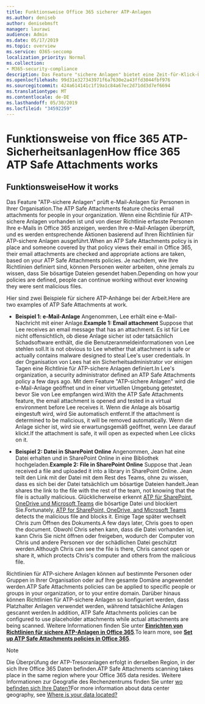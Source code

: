 ```yaml
---
title: Funktionsweise Office 365 sicherer ATP-Anlagen
ms.author: deniseb
author: denisebmsft
manager: laurawi
audience: Admin
ms.date: 05/17/2019
ms.topic: overview
ms.service: O365-seccomp
localization_priority: Normal
ms.collection:
- M365-security-compliance
description: Das Feature "sichere Anlagen" bietet eine Zeit-für-Klick-Überprüfung von e-Mail-Anlagen. Verwenden Sie sichere Anlagen, um Ihre Organisation vor böswilligen Dateien zu schützen, die Personen in e-Mails senden oder empfangen.
ms.openlocfilehash: 99d31e327343971f6a7630e2a43ffd3044fbf976
ms.sourcegitcommit: 424a614141c1f19a1c84a67ec2d71dd3d7ef6694
ms.translationtype: MT
ms.contentlocale: de-DE
ms.lasthandoff: 05/30/2019
ms.locfileid: "34592259"
---
```

# <a name="how-ffice-365-atp-safe-attachments-works"></a><span data-ttu-id="183cd-104">Funktionsweise von ffice 365 ATP-Sicherheitsanlagen</span><span class="sxs-lookup"><span data-stu-id="183cd-104">How ffice 365 ATP Safe Attachments works</span></span>

## <a name="how-it-works"></a><span data-ttu-id="183cd-105">Funktionsweise</span><span class="sxs-lookup"><span data-stu-id="183cd-105">How it works</span></span>

<span data-ttu-id="183cd-106">Das Feature "ATP-sichere Anlagen" prüft e-Mail-Anlagen für Personen in Ihrer Organisation.</span><span class="sxs-lookup"><span data-stu-id="183cd-106">The ATP Safe Attachments feature checks email attachments for people in your organization.</span></span> <span data-ttu-id="183cd-107">Wenn eine Richtlinie für ATP-sichere Anlagen vorhanden ist und von dieser Richtlinie erfasste Personen Ihre e-Mails in Office 365 anzeigen, werden Ihre e-Mail-Anlagen überprüft, und es werden entsprechende Aktionen basierend auf Ihren Richtlinien für ATP-sichere Anlagen ausgeführt.</span><span class="sxs-lookup"><span data-stu-id="183cd-107">When an ATP Safe Attachments policy is in place and someone covered by that policy views their email in Office 365, their email attachments are checked and appropriate actions are taken, based on your ATP Safe Attachments policies.</span></span> <span data-ttu-id="183cd-108">Je nachdem, wie Ihre Richtlinien definiert sind, können Personen weiter arbeiten, ohne jemals zu wissen, dass Sie bösartige Dateien gesendet haben.</span><span class="sxs-lookup"><span data-stu-id="183cd-108">Depending on how your policies are defined, people can continue working without ever knowing they were sent malicious files.</span></span>
  
<span data-ttu-id="183cd-109">Hier sind zwei Beispiele für sichere ATP-Anhänge bei der Arbeit.</span><span class="sxs-lookup"><span data-stu-id="183cd-109">Here are two examples of ATP Safe Attachments at work.</span></span>
  
- <span data-ttu-id="183cd-110">**Beispiel 1: e-Mail-Anlage** Angenommen, Lee erhält eine e-Mail-Nachricht mit einer Anlage.</span><span class="sxs-lookup"><span data-stu-id="183cd-110">**Example 1: Email attachment** Suppose that Lee receives an email message that has an attachment.</span></span> <span data-ttu-id="183cd-111">Es ist für Lee nicht offensichtlich, ob diese Anlage sicher ist oder tatsächlich Schadsoftware enthält, die die Benutzeranmeldeinformationen von Lee stehlen soll.</span><span class="sxs-lookup"><span data-stu-id="183cd-111">It is not obvious to Lee whether that attachment is safe or actually contains malware designed to steal Lee's user credentials.</span></span> <span data-ttu-id="183cd-112">In der Organisation von Lees hat ein Sicherheitsadministrator vor einigen Tagen eine Richtlinie für ATP-sichere Anlagen definiert.</span><span class="sxs-lookup"><span data-stu-id="183cd-112">In Lee's organization, a security administrator defined an ATP Safe Attachments policy a few days ago.</span></span> <span data-ttu-id="183cd-113">Mit dem Feature "ATP-sichere Anlagen" wird die e-Mail-Anlage geöffnet und in einer virtuellen Umgebung getestet, bevor Sie von Lee empfangen wird.</span><span class="sxs-lookup"><span data-stu-id="183cd-113">With the ATP Safe Attachments feature, the email attachment is opened and tested in a virtual environment before Lee receives it.</span></span> <span data-ttu-id="183cd-114">Wenn die Anlage als bösartig eingestuft wird, wird Sie automatisch entfernt.</span><span class="sxs-lookup"><span data-stu-id="183cd-114">If the attachment is determined to be malicious, it will be removed automatically.</span></span> <span data-ttu-id="183cd-115">Wenn die Anlage sicher ist, wird sie erwartungsgemäß geöffnet, wenn Lee darauf klickt.</span><span class="sxs-lookup"><span data-stu-id="183cd-115">If the attachment is safe, it will open as expected when Lee clicks on it.</span></span>

- <span data-ttu-id="183cd-116">**Beispiel 2: Datei in SharePoint Online** Angenommen, Jean hat eine Datei erhalten und in SharePoint Online in eine Bibliothek hochgeladen.</span><span class="sxs-lookup"><span data-stu-id="183cd-116">**Example 2: File in SharePoint Online** Suppose that Jean received a file and uploaded it into a library in SharePoint Online.</span></span> <span data-ttu-id="183cd-117">Jean teilt den Link mit der Datei mit dem Rest des Teams, ohne zu wissen, dass es sich bei der Datei tatsächlich um bösartige Dateien handelt.</span><span class="sxs-lookup"><span data-stu-id="183cd-117">Jean shares the link to the file with the rest of the team, not knowing that the file is actually malicious.</span></span> <span data-ttu-id="183cd-118">Glücklicherweise erkennt [ATP für SharePoint, OneDrive und Microsoft Teams](atp-for-spo-odb-and-teams.md) die bösartige Datei und blockiert Sie.</span><span class="sxs-lookup"><span data-stu-id="183cd-118">Fortunately, [ATP for SharePoint, OneDrive, and Microsoft Teams](atp-for-spo-odb-and-teams.md) detects the malicious file and blocks it.</span></span> <span data-ttu-id="183cd-119">Einige Tage später wechselt Chris zum Öffnen des Dokuments.</span><span class="sxs-lookup"><span data-stu-id="183cd-119">A few days later, Chris goes to open the document.</span></span> <span data-ttu-id="183cd-120">Obwohl Chris sehen kann, dass die Datei vorhanden ist, kann Chris Sie nicht öffnen oder freigeben, wodurch der Computer von Chris und andere Personen vor der schädlichen Datei geschützt werden.</span><span class="sxs-lookup"><span data-stu-id="183cd-120">Although Chris can see the file is there, Chris cannot open or share it, which protects Chris's computer and others from the malicious file.</span></span>

<span data-ttu-id="183cd-121">Richtlinien für ATP-sichere Anlagen können auf bestimmte Personen oder Gruppen in Ihrer Organisation oder auf Ihre gesamte Domäne angewendet werden.</span><span class="sxs-lookup"><span data-stu-id="183cd-121">ATP Safe Attachments policies can be applied to specific people or groups in your organization, or to your entire domain.</span></span> <span data-ttu-id="183cd-122">Darüber hinaus können Richtlinien für ATP-sichere Anlagen so konfiguriert werden, dass Platzhalter Anlagen verwendet werden, während tatsächliche Anlagen gescannt werden.</span><span class="sxs-lookup"><span data-stu-id="183cd-122">In addition, ATP Safe Attachments policies can be configured to use placeholder attachments while actual attachments are being scanned.</span></span> <span data-ttu-id="183cd-123">Weitere Informationen finden Sie unter **[Einrichten von Richtlinien für sichere ATP-Anlagen in Office 365](set-up-atp-safe-attachments-policies.md)**.</span><span class="sxs-lookup"><span data-stu-id="183cd-123">To learn more, see **[Set up ATP Safe Attachments policies in Office 365](set-up-atp-safe-attachments-policies.md)**.</span></span>

> [!NOTE]
> <span data-ttu-id="183cd-124">Die Überprüfung der ATP-Tresoranlagen erfolgt in derselben Region, in der sich Ihre Office 365 Daten befinden.</span><span class="sxs-lookup"><span data-stu-id="183cd-124">ATP Safe Attachments scanning takes place in the same region where your Office 365 data resides.</span></span> <span data-ttu-id="183cd-125">Weitere Informationen zur Geografie des Rechenzentrums finden Sie unter [wo befinden sich Ihre Daten?](https://products.office.com/where-is-your-data-located?geo=All)</span><span class="sxs-lookup"><span data-stu-id="183cd-125">For more information about data center geography, see [Where is your data located?](https://products.office.com/where-is-your-data-located?geo=All)</span></span> 

